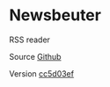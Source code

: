 # Newsbeuter

RSS reader

Source [Github](https://github.com/akrennmair/newsbeuter)

Version [cc5d03ef](https://github.com/akrennmair/newsbeuter/commit/cc5d03efe84da2d806087a2138fb9c583cefb113)
